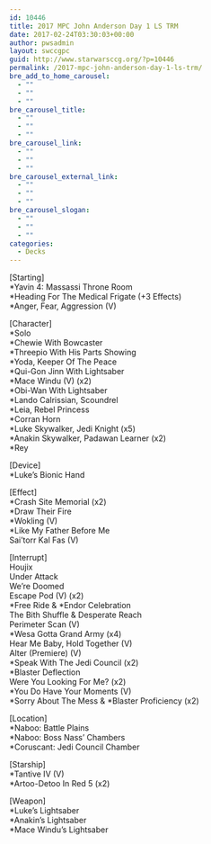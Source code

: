 ```yaml
---
id: 10446
title: 2017 MPC John Anderson Day 1 LS TRM
date: 2017-02-24T03:30:03+00:00
author: pwsadmin
layout: swccgpc
guid: http://www.starwarsccg.org/?p=10446
permalink: /2017-mpc-john-anderson-day-1-ls-trm/
bre_add_to_home_carousel:
  - ""
  - ""
  - ""
bre_carousel_title:
  - ""
  - ""
  - ""
bre_carousel_link:
  - ""
  - ""
  - ""
bre_carousel_external_link:
  - ""
  - ""
  - ""
bre_carousel_slogan:
  - ""
  - ""
  - ""
categories:
  - Decks
---
```

[Starting]  
*Yavin 4: Massassi Throne Room  
*Heading For The Medical Frigate (+3 Effects)  
*Anger, Fear, Aggression (V)

[Character]  
*Solo  
*Chewie With Bowcaster  
*Threepio With His Parts Showing  
*Yoda, Keeper Of The Peace  
*Qui-Gon Jinn With Lightsaber  
*Mace Windu (V) (x2)  
*Obi-Wan With Lightsaber  
*Lando Calrissian, Scoundrel  
*Leia, Rebel Princess  
*Corran Horn  
*Luke Skywalker, Jedi Knight (x5)  
*Anakin Skywalker, Padawan Learner (x2)  
*Rey

[Device]  
*Luke&#8217;s Bionic Hand

[Effect]  
*Crash Site Memorial (x2)  
*Draw Their Fire  
*Wokling (V)  
*Like My Father Before Me  
Sai&#8217;torr Kal Fas (V)

[Interrupt]  
Houjix  
Under Attack  
We&#8217;re Doomed  
Escape Pod (V) (x2)  
\*Free Ride & \*Endor Celebration  
The Bith Shuffle & Desperate Reach  
Perimeter Scan (V)  
*Wesa Gotta Grand Army (x4)  
Hear Me Baby, Hold Together (V)  
Alter (Premiere) (V)  
*Speak With The Jedi Council (x2)  
*Blaster Deflection  
Were You Looking For Me? (x2)  
*You Do Have Your Moments (V)  
\*Sorry About The Mess & \*Blaster Proficiency (x2)

[Location]  
*Naboo: Battle Plains  
*Naboo: Boss Nass&#8217; Chambers  
*Coruscant: Jedi Council Chamber

[Starship]  
*Tantive IV (V)  
*Artoo-Detoo In Red 5 (x2)

[Weapon]  
*Luke&#8217;s Lightsaber  
*Anakin&#8217;s Lightsaber  
*Mace Windu&#8217;s Lightsaber